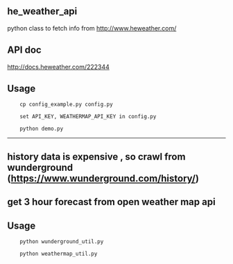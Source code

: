 ## he_weather_api
python class to fetch info from http://www.heweather.com/

## API doc

http://docs.heweather.com/222344

## Usage

        cp config_example.py config.py

        set API_KEY, WEATHERMAP_API_KEY in config.py

        python demo.py

-----------------------

## history data is expensive , so crawl from wunderground (https://www.wunderground.com/history/)

## get 3 hour forecast from open weather map api

## Usage

		python wunderground_util.py

		python weathermap_util.py